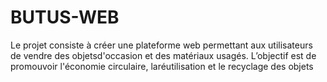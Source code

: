 # BUTUS-WEB
Le projet consiste à créer une plateforme web permettant aux utilisateurs de vendre des objetsd'occasion et des matériaux usagés. L’objectif est de promouvoir l'économie circulaire, laréutilisation et le recyclage des objets
